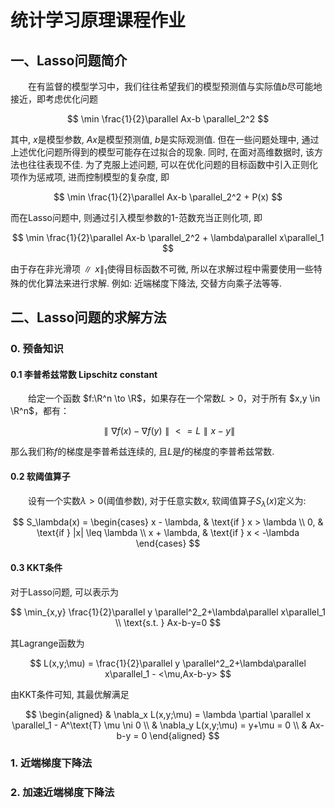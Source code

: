 # 统计学习原理课程作业

## 一、Lasso问题简介

&emsp;&emsp;在有监督的模型学习中，我们往往希望我们的模型预测值与实际值$b$尽可能地接近，即考虑优化问题

$$
\min \frac{1}{2}\parallel Ax-b \parallel_2^2
$$

其中, $x$是模型参数, $Ax$是模型预测值, $b$是实际观测值. 但在一些问题处理中, 通过上述优化问题所得到的模型可能存在过拟合的现象. 同时, 在面对高维数据时, 该方法也往往表现不佳. 为了克服上述问题, 可以在优化问题的目标函数中引入正则化项作为惩戒项, 进而控制模型的复杂度, 即

$$
\min \frac{1}{2}\parallel Ax-b \parallel_2^2 + P(x)
$$

而在Lasso问题中, 则通过引入模型参数的1-范数充当正则化项, 即

$$
\min \frac{1}{2}\parallel Ax-b \parallel_2^2 + \lambda\parallel x\parallel_1
$$

由于存在非光滑项$\parallel x\parallel_1$使得目标函数不可微, 所以在求解过程中需要使用一些特殊的优化算法来进行求解. 例如: 近端梯度下降法, 交替方向乘子法等等.

## 二、Lasso问题的求解方法

### 0. 预备知识

#### 0.1 李普希兹常数 Lipschitz constant

&emsp;&emsp;给定一个函数 $f:\R^n \to \R$，如果存在一个常数$L>0$，对于所有 $x,y \in \R^n$，都有：

$$
\parallel \nabla f(x)-\nabla f(y) \parallel <= L \parallel x-y \parallel
$$

那么我们称$f$的梯度是李普希兹连续的, 且$L$是$f$的梯度的李普希兹常数.

#### 0.2 软阈值算子

&emsp;&emsp;设有一个实数$\lambda>0$(阈值参数), 对于任意实数$x$, 软阈值算子$S_\lambda(x)$定义为:

$$
S_\lambda(x) = 
\begin{cases} 
x - \lambda, & \text{if } x > \lambda \\
 0, & \text{if } |x| \leq \lambda \\
 x + \lambda, & \text{if } x < -\lambda 
\end{cases}
$$

#### 0.3 KKT条件

对于Lasso问题, 可以表示为

$$
\min_{x,y} \frac{1}{2}\parallel y \parallel^2_2+\lambda\parallel x\parallel_1 \\
\text{s.t. } Ax-b-y=0
$$

其Lagrange函数为

$$
L(x,y;\mu) = \frac{1}{2}\parallel y \parallel^2_2+\lambda\parallel x\parallel_1 - <\mu,Ax-b-y>
$$

由KKT条件可知, 其最优解满足

$$
\begin{aligned}
& \nabla_x L(x,y;\mu) = \lambda \partial \parallel x \parallel_1 - A^\text{T} \mu \ni 0 \\
& \nabla_y L(x,y;\mu) = y+\mu = 0 \\
& Ax-b-y = 0
\end{aligned}
$$

### 1. 近端梯度下降法

### 2. 加速近端梯度下降法

